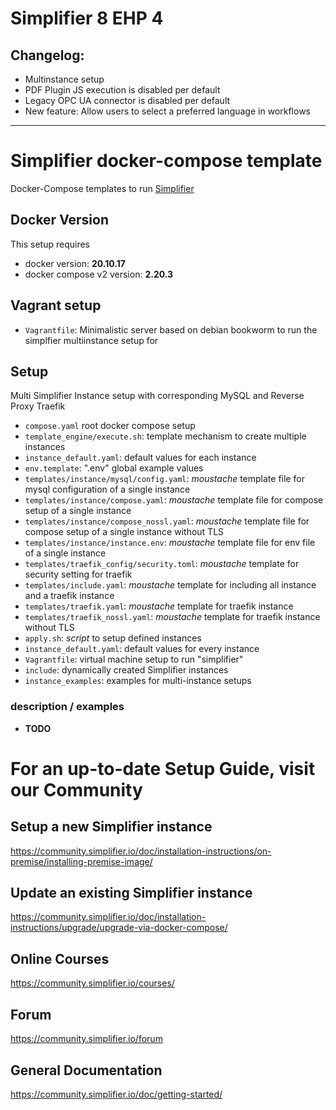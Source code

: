 # Simplifier 8 EHP 4

## Changelog:
* Multinstance setup
* PDF Plugin JS execution is disabled per default
* Legacy OPC UA connector is disabled per default
* New feature: Allow users to select a preferred language in workflows

---

# Simplifier docker-compose template
Docker-Compose templates to run [Simplifier](https://simplifier.io)

## Docker Version
This setup requires
- docker version: **20.10.17**
- docker compose v2 version: **2.20.3**

## Vagrant setup

- ```Vagrantfile```:
    Minimalistic server based on debian bookworm to run the simplfier multiinstance setup for

## Setup

Multi Simplifier Instance setup with corresponding MySQL and Reverse Proxy Traefik

- ```compose.yaml```
    root docker compose setup
- ```template_engine/execute.sh```:
    template mechanism to create multiple instances
- ```instance_default.yaml```:
    default values for each instance
- ```env.template```:
    ".env" global example values
- ```templates/instance/mysql/config.yaml```:
    _moustache_ template file for mysql configuration of a single instance
- ```templates/instance/compose.yaml```:
    _moustache_ template file for compose setup of a single instance
- ```templates/instance/compose_nossl.yaml```:
    _moustache_ template file for compose setup of a single instance without TLS
- ```templates/instance/instance.env```:
    _moustache_ template file for env file of a single instance
- ```templates/traefik_config/security.toml```:
    _moustache_ template for security setting for traefik
- ```templates/include.yaml```:
    _moustache_ template for including all instance and a traefik instance
- ```templates/traefik.yaml```:
    _moustache_ template for traefik instance
- ```templates/traefik_nossl.yaml```:
    _moustache_ template for traefik instance without TLS
- ```apply.sh```:
    _script_ to setup defined instances
- ```instance_default.yaml```:
    default values for every instance
- ```Vagrantfile```:
    virtual machine setup to run "simplifier"
- ```include```:
    dynamically created Simplifier instances
- ```instance_examples```:
    examples for multi-instance setups


### description / examples

- **TODO**

# For an up-to-date Setup Guide, visit our Community

## Setup a new Simplifier instance
https://community.simplifier.io/doc/installation-instructions/on-premise/installing-premise-image/

## Update an existing Simplifier instance
https://community.simplifier.io/doc/installation-instructions/upgrade/upgrade-via-docker-compose/

## Online Courses
https://community.simplifier.io/courses/

## Forum
https://community.simplifier.io/forum

## General Documentation
https://community.simplifier.io/doc/getting-started/